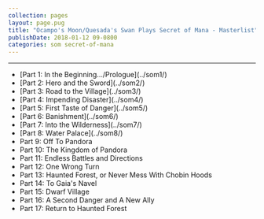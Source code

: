 ```yaml
---
collection: pages
layout: page.pug
title: "Ocampo's Moon/Quesada's Swan Plays Secret of Mana - Masterlist"
publishDate: 2018-01-12 09-0800
categories: som secret-of-mana
---
```


---
<ul class="masterlink-wrapper">
	<li>[Part 1: In the Beginning.../Prologue](../som1/)</li>
	<li>[Part 2: Hero and the Sword](../som2/)</li>
	<li>[Part 3: Road to the Village](../som3/)</li>
	<li>[Part 4: Impending Disaster](../som4/)</li>
	<li>[Part 5: First Taste of Danger](../som5/)</li>
	<li>[Part 6: Banishment](../som6/)</li>
	<li>[Part 7: Into the Wilderness](../som7/)</li>
	<li>[Part 8: Water Palace](../som8/)</li>
	<li>Part 9: Off To Pandora</li>
	<li>Part 10: The Kingdom of Pandora</li>
	<li>Part 11: Endless Battles and Directions</li>
	<li>Part 12: One Wrong Turn</li>
	<li>Part 13: Haunted Forest, or Never Mess With Chobin Hoods</li>
	<li>Part 14: To Gaia's Navel</li>
	<li>Part 15: Dwarf Village</li>
	<li>Part 16: A Second Danger and A New Ally</li>
	<li>Part 17: Return to Haunted Forest</li>
</ul>